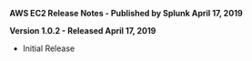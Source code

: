 **AWS EC2 Release Notes - Published by Splunk April 17, 2019**


**Version 1.0.2 - Released April 17, 2019**

* Initial Release
